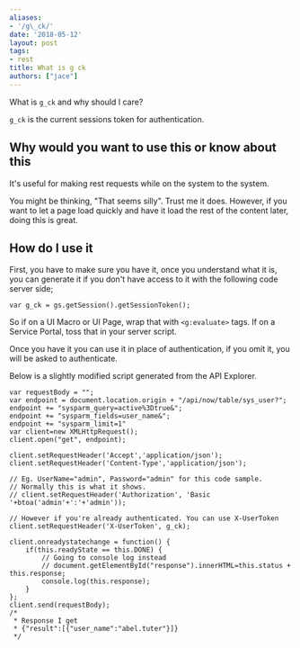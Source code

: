 ```yaml
---
aliases:
- '/g\_ck/'
date: '2018-05-12'
layout: post
tags:
- rest
title: What is g ck
authors: ["jace"]
---
```


What is `g_ck` and why should I care?

`g_ck` is the current sessions token for authentication.

## Why would you want to use this or know about this

It's useful for making rest requests while on the system to the system.

You might be thinking, "That seems silly". Trust me it does. However, if
you want to let a page load quickly and have it load the rest of the
content later, doing this is great.

## How do I use it

First, you have to make sure you have it, once you understand what it
is, you can generate it if you don't have access to it with the
following code server side;

``` {.js}
var g_ck = gs.getSession().getSessionToken();
```

So if on a UI Macro or UI Page, wrap that with `<g:evaluate>` tags. If
on a Service Portal, toss that in your server script.

Once you have it you can use it in place of authentication, if you omit
it, you will be asked to authenticate.

Below is a slightly modified script generated from the API Explorer.

``` {.js}
var requestBody = "";
var endpoint = document.location.origin + "/api/now/table/sys_user?";
endpoint += "sysparm_query=active%3Dtrue&";
endpoint += "sysparm_fields=user_name&";
endpoint += "sysparm_limit=1"
var client=new XMLHttpRequest();
client.open("get", endpoint);

client.setRequestHeader('Accept','application/json');
client.setRequestHeader('Content-Type','application/json');

// Eg. UserName="admin", Password="admin" for this code sample.
// Normally this is what it shows.
// client.setRequestHeader('Authorization', 'Basic '+btoa('admin'+':'+'admin'));

// However if you're already authenticated. You can use X-UserToken
client.setRequestHeader('X-UserToken', g_ck);

client.onreadystatechange = function() {
    if(this.readyState == this.DONE) {
        // Going to console log instead
        // document.getElementById("response").innerHTML=this.status + this.response;
        console.log(this.response);
    }
};
client.send(requestBody);
/*
 * Response I get
 * {"result":[{"user_name":"abel.tuter"}]}
 */
```
